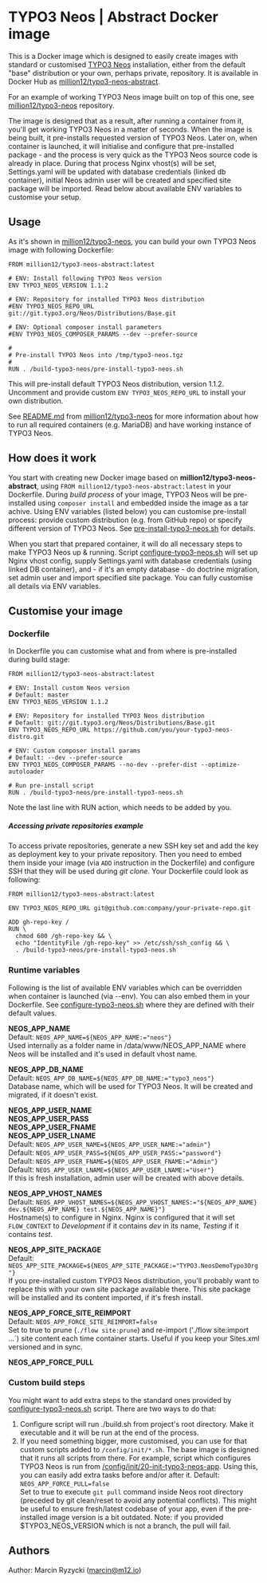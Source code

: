 # TYPO3 Neos | Abstract Docker image

This is a Docker image which is designed to easily create images with standard or customised [TYPO3 Neos](http://neos.typo3.org/) installation, either from the default "base" distribution or your own, perhaps private, repository. It is available in Docker Hub as [million12/typo3-neos-abstract](https://registry.hub.docker.com/u/million12/typo3-neos-abstract).

For an example of working TYPO3 Neos image built on top of this one, see [million12/typo3-neos](https://registry.hub.docker.com/u/million12/typo3-neos) repository.

The image is designed that as a result, after running a container from it, you'll get working TYPO3 Neos in a matter of seconds. When the image is being built, it pre-installs requested version of TYPO3 Neos. Later on, when container is launched, it will initialise and configure that pre-installed package - and the process is very quick as the TYPO3 Neos source code is already in place. During that process Nginx vhost(s) will be set, Settings.yaml will be updated with database credentials (linked db container), initial Neos admin user will be created and specified site package will be imported. Read below about available ENV variables to customise your setup.

## Usage

As it's shown in [million12/typo3-neos](https://github.com/million12/docker-typo3-neos), you can build your own TYPO3 Neos image with following Dockerfile:

```
FROM million12/typo3-neos-abstract:latest

# ENV: Install following TYPO3 Neos version
ENV TYPO3_NEOS_VERSION 1.1.2

# ENV: Repository for installed TYPO3 Neos distribution 
#ENV TYPO3_NEOS_REPO_URL git://git.typo3.org/Neos/Distributions/Base.git

# ENV: Optional composer install parameters
#ENV TYPO3_NEOS_COMPOSER_PARAMS --dev --prefer-source

#
# Pre-install TYPO3 Neos into /tmp/typo3-neos.tgz
#
RUN . /build-typo3-neos/pre-install-typo3-neos.sh
```

This will pre-install default TYPO3 Neos distribution, version 1.1.2. Uncomment and provide custom `ENV TYPO3_NEOS_REPO_URL` to install your own distribution.

See [README.md](https://github.com/million12/docker-typo3-neos/README.md) from [million12/typo3-neos](https://github.com/million12/docker-typo3-neos) for more information about how to run all required containers (e.g. MariaDB) and have working instance of TYPO3 Neos.


## How does it work

You start with creating new Docker image based on **million12/typo3-neos-abstract**, using `FROM million12/typo3-neos-abstract:latest` in your Dockerfile. During *build process* of your image, TYPO3 Neos will be pre-installed using `composer install` and embedded inside the image as a tar achive. Using ENV variables (listed below) you can customise pre-install process: provide custom distribution (e.g. from GitHub repo) or specify different version of TYPO3 Neos. See [pre-install-typo3-neos.sh](container-files/build-typo3-neos/pre-install-typo3-neos.sh) for details. 

When you start that prepared container, it will do all necessary steps to make TYPO3 Neos up & running. Script [configure-typo3-neos.sh](container-files/build-typo3-neos/configure-typo3-neos.sh) will set up Nginx vhost config, supply Settings.yaml with database credentials (using linked DB container), and - if it's an empty database - do doctrine migration, set admin user and import specified site package. You can fully customise all details via ENV variables.

## Customise your image

### Dockerfile

In Dockerfile you can customise what and from where is pre-installed during build stage:   
```
FROM million12/typo3-neos-abstract:latest

# ENV: Install custom Neos version
# Default: master
ENV TYPO3_NEOS_VERSION 1.1.2

# ENV: Repository for installed TYPO3 Neos distribution
# Default: git://git.typo3.org/Neos/Distributions/Base.git
ENV TYPO3_NEOS_REPO_URL https://github.com/you/your-typo3-neos-distro.git

# ENV: Custom composer install params
# Default: --dev --prefer-source
ENV TYPO3_NEOS_COMPOSER_PARAMS --no-dev --prefer-dist --optimize-autoloader

# Run pre-install script
RUN . /build-typo3-neos/pre-install-typo3-neos.sh
```

Note the last line with RUN action, which needs to be added by you.

##### Accessing private repositories example

To access private repositories, generate a new SSH key set and add the key as deployment key to your private repository. Then you need to embed them inside your image (via `ADD` instruction in the Dockerfile) and configure SSH that they will be used during *git clone*. Your Dockerfile could look as following:
 
```
FROM million12/typo3-neos-abstract:latest

ENV TYPO3_NEOS_REPO_URL git@github.com:company/your-private-repo.git

ADD gh-repo-key /
RUN \
  chmod 600 /gh-repo-key && \
  echo "IdentityFile /gh-repo-key" >> /etc/ssh/ssh_config && \
  . /build-typo3-neos/pre-install-typo3-neos.sh
```

### Runtime variables

Following is the list of available ENV variables which can be overridden when container is launched (via --env). You can also embed them in your Dockerfile. See [configure-typo3-neos.sh](container-files/build-typo3-neos/configure-typo3-neos.sh) where they are defined with their default values. 

**NEOS_APP_NAME**  
Default: `NEOS_APP_NAME=${NEOS_APP_NAME:="neos"}`  
Used internally as a folder name in /data/www/NEOS_APP_NAME where Neos will be installed and it's used in default vhost name.

**NEOS_APP_DB_NAME**  
Default: `NEOS_APP_DB_NAME=${NEOS_APP_DB_NAME:="typo3_neos"}`  
Database name, which will be used for TYPO3 Neos. It will be created and migrated, if it doesn't exist.

**NEOS_APP_USER_NAME**  
**NEOS_APP_USER_PASS**  
**NEOS_APP_USER_FNAME**  
**NEOS_APP_USER_LNAME**  
Default: `NEOS_APP_USER_NAME=${NEOS_APP_USER_NAME:="admin"}`  
Default: `NEOS_APP_USER_PASS=${NEOS_APP_USER_PASS:="password"}`  
Default: `NEOS_APP_USER_FNAME=${NEOS_APP_USER_FNAME:="Admin"}`  
Default: `NEOS_APP_USER_LNAME=${NEOS_APP_USER_LNAME:="User"}`  
If this is fresh installation, admin user will be created with above details.

**NEOS_APP_VHOST_NAMES**  
Default: `NEOS_APP_VHOST_NAMES=${NEOS_APP_VHOST_NAMES:="${NEOS_APP_NAME} dev.${NEOS_APP_NAME} test.${NEOS_APP_NAME}"}`  
Hostname(s) to configure in Nginx. Nginx is configured that it will set `FLOW_CONTEXT` to *Development* if it contains *dev* in its name, *Testing* if it contains *test*.

**NEOS_APP_SITE_PACKAGE**  
Default: `NEOS_APP_SITE_PACKAGE=${NEOS_APP_SITE_PACKAGE:="TYPO3.NeosDemoTypo3Org"}`  
If you pre-installed custom TYPO3 Neos distribution, you'll probably want to replace this with your own site package available there. This site package will be installed and its content imported, if it's fresh install.

**NEOS_APP_FORCE_SITE_REIMPORT**  
Default: `NEOS_APP_FORCE_SITE_REIMPORT=false`  
Set to true to prune (`./flow site:prune`) and re-import ('./flow site:import ...`) site content each time container starts. Useful if you keep your Sites.xml versioned and in sync.

**NEOS_APP_FORCE_PULL**  


### Custom build steps

You might want to add extra steps to the standard ones provided by [configure-typo3-neos.sh](container-files/build-typo3-neos/configure-typo3-neos.sh) script. There are two ways to do that:

1. Configure script will run ./build.sh from project's root directory. Make it executable and it will be run at the end of the process.
2. If you need something bigger, more customised, you can use for that custom scripts added to `/config/init/*.sh`. The base image is designed that it runs all scripts from there. For example, script which configures TYPO3 Neos is run from [/config/init/20-init-typo3-neos-app](config/init/20-init-typo3-neos-app). Using this, you can easily add extra tasks before and/or after it.
Default: `NEOS_APP_FORCE_PULL=false`  
Set to true to execute `git pull` command inside Neos root directory (preceded by git clean/reset to avoid any potential conflicts). This might be useful to ensure fresh/latest codebase of your app, even if the pre-installed image version is a bit outdated. Note: if you provided $TYPO3\_NEOS\_VERSION which is not a branch, the pull will fail.


## Authors

Author: Marcin Ryzycki (<marcin@m12.io>)  
